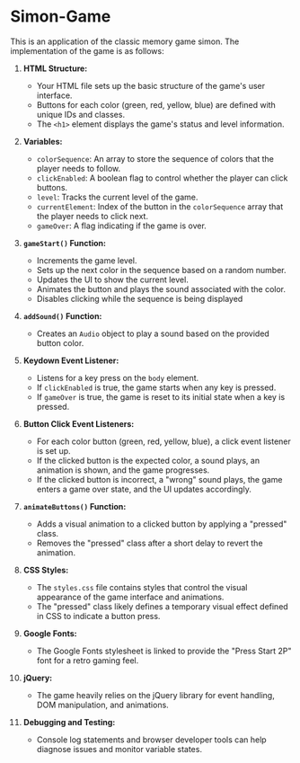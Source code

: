 # Simon-Game
This is an application of the classic memory game simon. The implementation of the game is as follows:
1. **HTML Structure:**
   - Your HTML file sets up the basic structure of the game's user interface.
   - Buttons for each color (green, red, yellow, blue) are defined with unique IDs and classes.
   - The `<h1>` element displays the game's status and level information.
2. **Variables:**
   - `colorSequence`: An array to store the sequence of colors that the player needs to follow.
   - `clickEnabled`: A boolean flag to control whether the player can click buttons.
   - `level`: Tracks the current level of the game.
   - `currentElement`: Index of the button in the `colorSequence` array that the player needs to click next.
   - `gameOver`: A flag indicating if the game is over.
3. **`gameStart()` Function:**
   - Increments the game level.
   - Sets up the next color in the sequence based on a random number.
   - Updates the UI to show the current level.
   - Animates the button and plays the sound associated with the color.
   - Disables clicking while the sequence is being displayed
4. **`addSound()` Function:**
   - Creates an `Audio` object to play a sound based on the provided button color.
5. **Keydown Event Listener:**
   - Listens for a key press on the `body` element.
   - If `clickEnabled` is true, the game starts when any key is pressed.
   - If `gameOver` is true, the game is reset to its initial state when a key is pressed.
6. **Button Click Event Listeners:**
   - For each color button (green, red, yellow, blue), a click event listener is set up.
   - If the clicked button is the expected color, a sound plays, an animation is shown, and the game progresses.
   - If the clicked button is incorrect, a "wrong" sound plays, the game enters a game over state, and the UI updates accordingly.
7. **`animateButtons()` Function:**
   - Adds a visual animation to a clicked button by applying a "pressed" class.
   - Removes the "pressed" class after a short delay to revert the animation.
8. **CSS Styles:**
   - The `styles.css` file contains styles that control the visual appearance of the game interface and animations.
   - The "pressed" class likely defines a temporary visual effect defined in CSS to indicate a button press.
9. **Google Fonts:**
   - The Google Fonts stylesheet is linked to provide the "Press Start 2P" font for a retro gaming feel.
10. **jQuery:**
    - The game heavily relies on the jQuery library for event handling, DOM manipulation, and animations.

11. **Debugging and Testing:**
    - Console log statements and browser developer tools can help diagnose issues and monitor variable states.







